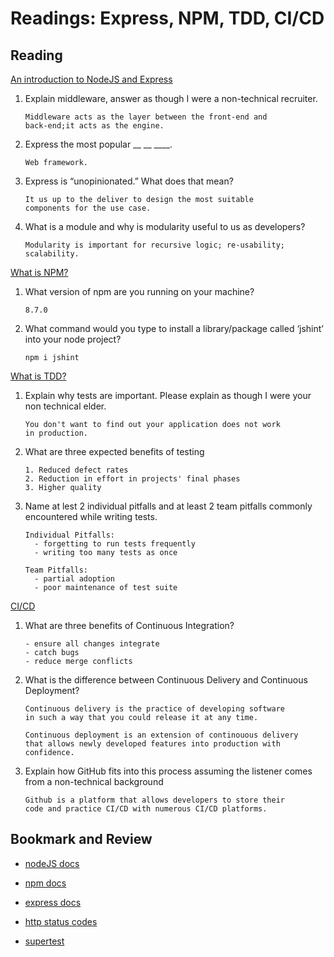 # Readings: Express, NPM, TDD, CI/CD

## Reading
[An introduction to NodeJS and Express](https://developer.mozilla.org/en-US/docs/Learn/Server-side/Express_Nodejs/Introduction)

1. Explain middleware, answer as though I were a non-technical recruiter.

    ```
    Middleware acts as the layer between the front-end and 
    back-end;it acts as the engine.
    ```

2. Express the most popular __ __ ____.

    ```
    Web framework.
    ```

3. Express is “unopinionated.” What does that mean?

    ```
    It us up to the deliver to design the most suitable 
    components for the use case.
    ```

4. What is a module and why is modularity useful to us as developers?

    ```
    Modularity is important for recursive logic; re-usability; 
    scalability.
    ```


[What is NPM?](https://docs.npmjs.com/getting-started/what-is-npm)

1. What version of npm are you running on your machine?

    ```
    8.7.0
    ```

2. What command would you type to install a library/package called ‘jshint’ into your node project?

    ```
    npm i jshint
    ```

[What is TDD?](https://www.agilealliance.org/glossary/tdd/)

1. Explain why tests are important. Please explain as though I were your non technical elder.

    ```
    You don't want to find out your application does not work 
    in production.
    ```

2. What are three expected benefits of testing

    ```
    1. Reduced defect rates
    2. Reduction in effort in projects' final phases
    3. Higher quality
    ```

3. Name at lest 2 individual pitfalls and at least 2 team pitfalls commonly encountered while writing tests.

    ```
    Individual Pitfalls:
      - forgetting to run tests frequently
      - writing too many tests as once

    Team Pitfalls:
      - partial adoption
      - poor maintenance of test suite
    ```

[CI/CD](https://www.youtube.com/watch?v=xSv_m3KhUO8)

1. What are three benefits of Continuous Integration?

    ```
    - ensure all changes integrate
    - catch bugs
    - reduce merge conflicts
    ```

2. What is the difference between Continuous Delivery and Continuous Deployment?

    ```
    Continuous delivery is the practice of developing software
    in such a way that you could release it at any time.

    Continuous deployment is an extension of continouous delivery
    that allows newly developed features into production with
    confidence.
    ```

3. Explain how GitHub fits into this process assuming the listener comes from a non-technical background

    ```
    Github is a platform that allows developers to store their
    code and practice CI/CD with numerous CI/CD platforms.
    ```
## Bookmark and Review

  * [nodeJS docs](https://nodejs.org/en/docs/)

  * [npm docs](https://docs.npmjs.com/)

  * [express docs](https://expressjs.com/en/4x/api.html)

  * [http status codes](https://www.restapitutorial.com/httpstatuscodes.html)

  * [supertest](https://github.com/visionmedia/supertest)
